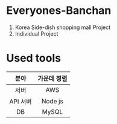# Everyones-Banchan
1. Korea Side-dish shopping mall Project
2. Individual Project

# Used tools
| 분야 | 가운데 정렬 |
|:--------:|:--------:|
| 서버 | AWS |
| API 서버 | Node js |
| DB | MySQL |
